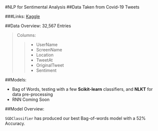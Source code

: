 #NLP for Sentimental Analysis
##Data Taken from Covid-19 Tweets

###Links:
[Kaggle](https://www.kaggle.com/datatattle/covid-19-nlp-text-classification)


##Data Overview:
32,567 Entries

> Columns:
>>+ UserName
>>+ ScreenName
>>+ Location
>>+ TweetAt
>>+ OriginalTweet
>>+ Sentiment

##Models:

+ Bag of Words, testing with a few **Scikit-learn** classifiers, and **NLKT** for data pre-processing
+ RNN Coming Soon


##Model Overview:

`SGDClassifier` has produced our best Bag-of-words model with a 52% Accuracy. 
